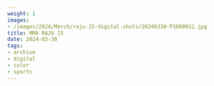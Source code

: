 ```yaml
---
weight: 1
images:
- /images/2024/March/raju-15-digital-shots/20240330-P1060922.jpg
title: MMA RAJU 15
date: 2024-03-30
tags:
- archive
- digital
- color
- sports
---
```

